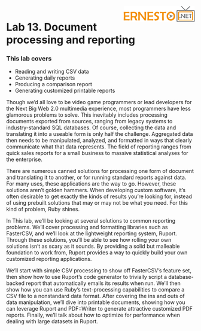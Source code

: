 <img align="right" src="../logo.png">


Lab 13. Document processing and reporting
=============================================

### This lab covers

-   Reading and writing CSV data
-   Generating daily reports
-   Producing a comparison report
-   Generating customized printable reports

Though we’d all love to be video game programmers or lead developers for
the Next Big Web 2.0 multimedia experience, most programmers have less
glamorous problems to solve. This inevitably includes processing
documents exported from sources, ranging from legacy systems to
industry-standard SQL databases. Of course, collecting the data and
translating it into a useable form is only half the challenge.
Aggregated data then needs to be manipulated, analyzed, and formatted in
ways that clearly communicate what that data represents. The field of
reporting ranges from quick sales reports for a small business to
massive statistical analyses for the enterprise.

There are numerous canned solutions for processing one form of document
and translating it to another, or for running standard reports against
data. For many uses, these applications are the way to go. However,
these solutions aren’t golden hammers. When developing custom software,
it’s often desirable to get exactly the kinds of results you’re looking
for, instead of using prebuilt solutions that may or may not be what you
need. For this kind of problem, Ruby shines.

In This lab, we’ll be looking at several solutions to common
reporting problems. We’ll cover processing and formatting libraries such
as FasterCSV, and we’ll look at the lightweight reporting system,
Ruport. Through these solutions, you’ll be able to see how rolling your
own solutions isn’t as scary as it sounds. By providing a solid but
malleable foundation to work from, Ruport provides a way to quickly
build your own customized reporting applications.

We’ll start with simple CSV processing to show off FasterCSV’s feature
set, then show how to use Ruport’s code generator to trivially script a
database-backed report that automatically emails its results when run.
We’ll then show how you can use Ruby’s text-processing capabilities to
compare a CSV file to a nonstandard data format. After covering the ins
and outs of data manipulation, we’ll dive into printable documents,
showing how you can leverage Ruport and PDF::Writer to generate
attractive customized PDF reports. Finally, we’ll talk about how to
optimize for performance when dealing with large datasets in Ruport.
